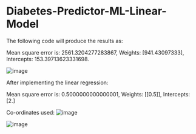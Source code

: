 # Diabetes-Predictor-ML-Linear-Model
The following code will produce the results as:

Mean square error is:  2561.3204277283867,
Weights:  [941.43097333],
Intercepts:  153.39713623331698.

![image](https://user-images.githubusercontent.com/55524501/125030229-66472c00-e0a8-11eb-8493-20a0c1b91579.png)

After implementing the linear regression:

Mean square error is:  0.5000000000000001,
Weights:  [[0.5]],
Intercepts:  [2.]

Co-ordinates used:
![image](https://user-images.githubusercontent.com/55524501/125073599-d8843480-e0d9-11eb-9476-1809aa9bf970.png)


![image](https://user-images.githubusercontent.com/55524501/125072363-24ce7500-e0d8-11eb-93de-77f444e21f94.png)



